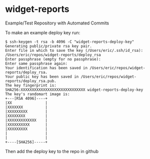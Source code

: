 # widget-reports
Example/Test Repository with Automated Commits

To make an example deploy key run:

```
$ ssh-keygen -t rsa -b 4096 -C "widget-reports-deploy-key"
Generating public/private rsa key pair.
Enter file in which to save the key (/Users/eric/.ssh/id_rsa): /Users/eric/repos/widget-reports/deploy_rsa
Enter passphrase (empty for no passphrase): 
Enter same passphrase again: 
Your identification has been saved in /Users/eric/repos/widget-reports/deploy_rsa.
Your public key has been saved in /Users/eric/repos/widget-reports/deploy_rsa.pub.
The key fingerprint is:
SHA256:XXXXXXXXXXXXXXXXXXXXXXXXXXXXX widget-reports-deploy-key
The key's randomart image is:
+---[RSA 4096]----+
|XX               |
|XXXXXXX          |
|XXXXXXXXX        |
|XXXXXXXX         |
|XXXXXXXXXXXXX    |
|XXXXXXXXXX       |
|XXXXXXXXX        |
|                 |
|                 |
+----[SHA256]-----+
```

Then add the deploy key to the repo in github
